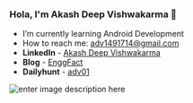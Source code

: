 ### Hola, I'm Akash Deep Vishwakarma 👋


- I’m currently learning Android Development
- How to reach me: adv1491714@gmail.com
- **LinkedIn** - [Akash Deep Vishwakarma](https://www.linkedin.com/in/vishdeep01/)
- **Blog** - [EnggFact](https://enggfact.blogspot.com/)
- **Dailyhunt** - [adv01](https://m.dailyhunt.in/profile/adv01)


![enter image description here](https://github-readme-stats.vercel.app/api?username=adv11&&show_icons=true&title_color=ffffff&icon_color=bb2acf&text_color=daf7dc&bg_color=151515)
<!--
**adv11/adv11** is a ✨ _special_ ✨ repository because its `README.md` (this file) appears on your GitHub profile.

Here are some ideas to get you started:

- 🔭 I’m currently working on ...
- 🌱 I’m currently learning ...
- 👯 I’m looking to collaborate on ...
- 🤔 I’m looking for help with ...
- 💬 Ask me about ...
- 📫 How to reach me: ...
- 😄 Pronouns: ...
- ⚡ Fun fact: ...
-->
